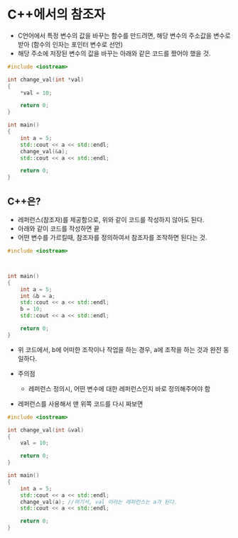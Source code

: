 # C++에서의 참조자

- C언어에서 특정 변수의 값을 바꾸는 함수를 만드려면, 해당 변수의 주소값을 변수로 받아 (함수의 인자는 포인터 변수로 선언)
- 해당 주소에 저장된 변수의 값을 바꾸는 아래와 같은 코드를 짰어야 했을 것.

```cpp
#include <iostream>

int change_val(int *val)
{
    *val = 10;

    return 0;
}

int main()
{
    int a = 5;
    std::cout << a << std::endl;
    change_val(&a);
    std::cout << a << std::endl;

    return 0;
}
```

## C++은?

- 레퍼런스(참조자)를 제공함으로, 위와 같이 코드를 작성하지 않아도 된다.
- 아래와 같이 코드를 작성하면 끝
- 어떤 변수를 가르킬때, 참조자를 정의하여서 참조자를 조작하면 된다는 것.

```cpp
#include <iostream>



int main()
{
    int a = 5;
    int &b = a;
    std::cout << a << std::endl;
    b = 10;
    std::cout << a << std::endl;

    return 0;
}
```

- 위 코드에서, b에 어떠한 조작이나 작업을 하는 경우, a에 조작을 하는 것과 완전 동일하다.

- 주의점
    - 레퍼런스 정의시, 어떤 변수에 대한 레퍼런스인지 바로 정의해주어야 함

- 레퍼런스를 사용해서 맨 위쪽 코드를 다시 짜보면

```cpp
#include <iostream>

int change_val(int &val)
{
    val = 10;

    return 0;
}

int main()
{
    int a = 5;
    std::cout << a << std::endl;
    change_val(a); //여기서, val 이라는 레퍼런스는 a가 된다.
    std::cout << a << std::endl;

    return 0;
}
```


